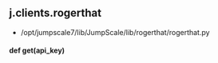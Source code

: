## j.clients.rogerthat

- /opt/jumpscale7/lib/JumpScale/lib/rogerthat/rogerthat.py

#### def get(api_key) 

    

